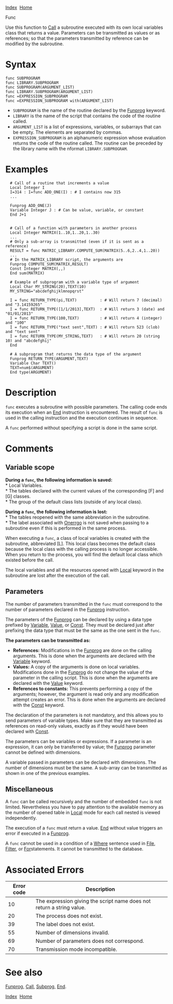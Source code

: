 [Index](index.html)  [Home](getting-started_home.html)

Func

Use this function to [Call](4gl_call.html) a subroutine executed with its own local variables class that returns a value. Parameters can be transmitted as values or as references; so that the parameters transmitted by reference can be modified by the subroutine.

# Syntax

```
func SUBPROGRAM
func LIBRARY.SUBPROGRAM
func SUBPROGRAM(ARGUMENT_LIST)
func LIBRARY.SUBPROGRAM(ARGUMENT_LIST)
func =EXPRESSION_SUBPROGRAM
func =EXPRESSION_SUBPROGRAM with(ARGUMENT_LIST)
```

* `SUBPROGRAM` is the name of the routine declared by the [Funprog](4gl_funprog.html) keyword.
* `LIBRARY` is the name of the script that contains the code of the routine called.
* `ARGUMENT_LIST` is a list of expressions, variables, or subarrays that can be empty. The elements are separated by commas.
* `EXPRESSION_SUBPROGRAM` is an alphanumeric expression whose evaluation returns the code of the routine called. The routine can be preceded by the library name with the nformat `LIBRARY.SUBPROGRAM`.

# Examples

```
  # Call of a routine that increments a value
  Local Integer I
  I=314 : I=func ADD_ONE(I) : # I contains now 315
  ...

  Funprog ADD_ONE(J)
  Variable Integer J : # Can be value, variable, or constant
  End J+1


  # Call of a function with parameters in another process
  Local Integer MATRIX(1..10,1..20,1..30)
  ...
  # Only a sub-array is transmitted (even if it is sent as a reference)
  RESULT = func MATRIC_LIBRARY.COMPUTE_SUM(MATRIX(5..6,2..4,1..20))
  ...
  # In the MATRIX_LIBRARY script, the arguments are
  Funprog COMPUTE_SUM(MATRIX,RESULT)
  Const Integer MATRIX(,,)
  End sum(MATRIX)

  # Example of subprogram with a variable type of argument
  Local Char MY_STRING(20),TEXT(10)
  MY_STRING="abcdefghijklmnopqrst"

  I = func RETURN_TYPE(pi,TEXT)          : # Will return 7 (decimal) and "3.14159265"
  I = func RETURN_TYPE([1/1/2013],TEXT)  : # Will return 3 (date) and "01/01/2013"
  I = func RETURN_TYPE(100,TEXT)         : # Will return 4 (integer) and "100"
  I = func RETURN_TYPE("text sent",TEXT) : # Will return 523 (clob) and "text sent"
  I = func RETURN_TYPE(MY_STRING,TEXT)   : # Will return 20 (string 10) and "abcdefghij"
  End

  # A subprogram that returns the data type of the argument
  Funprog RETURN_TYPE(ARGUMENT,TEXT)
  Variable Char TEXT()
  TEXT=num$(ARGUMENT)
  End type(ARGUMENT)
```

# Description

`func` executes a subroutine with possible parameters. The calling code ends its execution when an [End](4gl_end.html) instruction is encountered. The result of `func` is used in the calling instruction and the execution continues in sequence.

A `func` performed without specifying a script is done in the same script.

# Comments

## Variable scope

**During a `func`, the following information is saved:**  
\* Local Variables.  
\* The tables declared with the current values of the corresponding [F] and [G] classes.  
\* The group of the default class lists (outside of any local class).

**During a `func`, the following information is lost:**  
\* The tables reopened with the same abbreviation in the subroutine.  
\* The label associated with [Onerrgo](4gl_onerrgo.html) is not saved when passing to a subroutine even if this is performed in the same process.

When executing a `func`, a class of local variables is created with the subroutine, abbreviated [L]. This local class becomes the default class because the local class with the calling process is no longer accessible. When you return to the process, you will find the default local class which existed before the call.

The local variables and all the resources opened with [Local](4gl_local.html) keyword in the subroutine are lost after the execution of the call.

## Parameters

The number of parameters transmitted in the `func` must correspond to the number of parameters declared in the [Funprog](4gl_funprog.html) instruction.

The parameters of the [Funprog](4gl_funprog.html) can be declared by using a data type prefixed by [Variable](4gl_variable.html), [Value](4gl_value.html), or [Const](4gl_const.html). They must be declared just after prefixing the data type that must be the same as the one sent in the `func`.

**The parameters can be transmitted as:**

* **References:** Modifications in the [Funprog](4gl_funprog.html) are done on the calling arguments. This is done when the arguments are declared with the [Variable](4gl_variable.html) keyword.
* **Values:** A copy of the arguments is done on local variables. Modifications done in the [Funprog](4gl_funprog.html) do not change the value of the parameter in the calling script. This is done when the arguments are declared with the [Value](4gl_value.html) keyword.
* **References to constants:** This prevents performing a copy of the arguments; however, the argument is read only and any modification attempt creates an error. This is done when the arguments are declared with the [Const](4gl_const.html) keyword.

The declaration of the parameters is not mandatory, and this allows you to send parameters of variable types. Make sure that they are transmitted as references on read-only values, exactly as if they would have been declared with [Const](4gl_const.html).

The parameters can be variables or expressions. If a parameter is an expression, it can only be transferred by value; the [Funprog](4gl_funprog.html) parameter cannot be defined with dimensions.

A variable passed in parameters can be declared with dimensions. The number of dimensions must be the same. A sub-array can be transmitted as shown in one of the previous examples.

## Miscellaneous

A `func` can be called recursively and the number of embedded `func` is not limited. Nevertheless you have to pay attention to the available memory as the number of opened table in [Local](4gl_local.html) mode for each call nested is viewed independently.

The execution of a `func` must return a value. [End](4gl_end.html) without value triggers an error if executed in a [Funprog](4gl_funprog.html).

A `func` cannot be used in a condition of a [Where](4gl_where.html) sentence used in [File](4gl_file.html), [Filter](4gl_filter.html), or [For](4gl_for.html)statements. It cannot be transmitted to the database.

# Associated Errors

| Error code | Description |
| --- | --- |
| 10 | The expression giving the script name does not return a string value. |
| 20 | The process does not exist. |
| 39 | The label does not exist. |
| 55 | Number of dimensions invalid. |
| 69 | Number of parameters does not correspond. |
| 70 | Transmission mode incompatible. |

# See also

[Funprog](4gl_funprog.html), [Call](4gl_call.html), [Subprog](4gl_subprog.html), [End](4gl_end.html).

  

[Index](index.html)  [Home](getting-started_home.html)